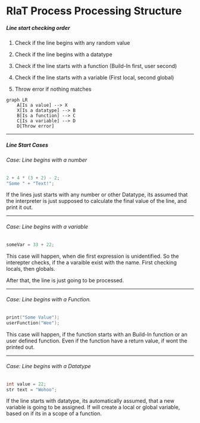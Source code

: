 # RlaT Process Processing Structure

##### Line start checking order

1. Check if the line begins with any random value

2. Check if the line begins with a datatype

3. Check if the line starts with a function (Build-In first, user second)

4. Check if the line starts with a variable (First local, second global)

5. Throw error if nothing matches

```mermaid
graph LR
    A[Is a value] --> X
    X[Is a datatype] --> B
    B[Is a function] --> C
    C[Is a variable] --> D
    D[Throw error]
```

---

##### Line Start Cases

###### Case: Line begins with a number

```cpp
2 + 4 * (3 + 2) - 2;
"Some " + "Text!";
```

If the lines just starts with any number or other Datatype, its assumed that the interpreter is just supposed to calculate the final value of the line, and print it out.

---

###### Case: Line begins with a variable

```cpp
someVar = 33 + 22;
```

This case will happen, when die first expression is unidentified. So the interepter checks, if the a varaible exist with the name. First checking locals, then globals.

After that, the line is just going to be processed.

---

###### Case: Line begins with a Function.

```cpp
print("Some Value");
userFunction("Wee");
```

This case will happen, if the function starts with an Build-In function or an user defined function. Even if the function have a return value, if wont the printed out.

---

###### Case: Line begins with a Datatype

```cpp
int value = 22;
str text = "Wohoo";
```

If the line starts with datatype, its automatically assumed, that a new variable is going to be assigned. If will create a local or global variable, based on if its in a scope of a function.


